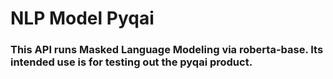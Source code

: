 # NLP Model Pyqai

### This API runs Masked Language Modeling via roberta-base. Its intended use is for testing out the pyqai product.
